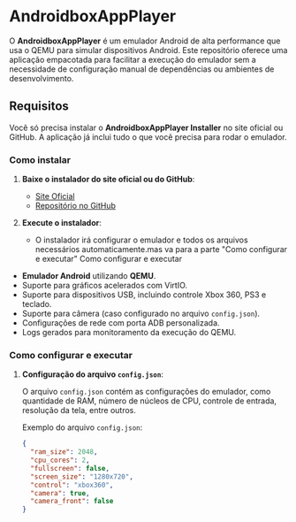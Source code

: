 # AndroidboxAppPlayer

O **AndroidboxAppPlayer** é um emulador Android de alta performance que usa o QEMU para simular dispositivos Android. Este repositório oferece uma aplicação empacotada para facilitar a execução do emulador sem a necessidade de configuração manual de dependências ou ambientes de desenvolvimento.

## Requisitos

Você só precisa instalar o **AndroidboxAppPlayer Installer** no site oficial ou GitHub. A aplicação já inclui tudo o que você precisa para rodar o emulador.

### Como instalar

1. **Baixe o instalador do site oficial ou do GitHub**:
   - [Site Oficial](https://androidboxemulador.blogspot.com/)
   - [Repositório no GitHub](https://github.com/matheussouzadejesus10/androidbox_app_player)

2. **Execute o instalador**:
   - O instalador irá configurar o emulador e todos os arquivos necessários automaticamente.mas va para a parte "Como configurar e executar"
 Como configurar e executar 

- **Emulador Android** utilizando **QEMU**.
- Suporte para gráficos acelerados com VirtIO.
- Suporte para dispositivos USB, incluindo controle Xbox 360, PS3 e teclado.
- Suporte para câmera (caso configurado no arquivo `config.json`).
- Configurações de rede com porta ADB personalizada.
- Logs gerados para monitoramento da execução do QEMU.

### Como configurar e executar

1. **Configuração do arquivo `config.json`**:
   
   O arquivo `config.json` contém as configurações do emulador, como quantidade de RAM, número de núcleos de CPU, controle de entrada, resolução da tela, entre outros.

   Exemplo do arquivo `config.json`:

   ```json
   {
     "ram_size": 2048,
     "cpu_cores": 2,
     "fullscreen": false,
     "screen_size": "1280x720",
     "control": "xbox360",
     "camera": true,
     "camera_front": false
   }

